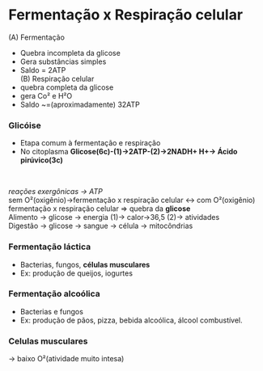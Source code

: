 # Fermentação x Respiração celular
  (A) Fermentação
- Quebra incompleta da glicose
- Gera substâncias simples
- Saldo = 2ATP <br>
(B) Respiração celular
- quebra completa da glicose
- gera Co² e H²O
- Saldo ~=(aproximadamente) 32ATP

### Glicóise
- Etapa comum à fermentação e respiração
- No citoplasma
**Glicose(6c)-(1)->2ATP-(2)->2NADH+ H+-> Ácido pirúvico(3c)**
<br>


*reações exergônicas -> ATP* <br>
sem O²(oxigênio)->fermentação x respiração celular <-> com O²(oxigênio) <br>
fermentação x respiração celular => quebra da **glicose** <br>
Alimento -> glicose -> energia (1)-> calor->36,5 (2)-> atividades <br>
Digestão -> glicose -> sangue -> célula -> mitocôndrias

### Fermentação láctica
- Bacterias, fungos, **células musculares**
- Ex: produção de queijos, iogurtes
### Fermentação alcoólica
- Bacterias e fungos
- Ex: produção de pãos, pizza, bebida alcoólica, álcool combustível.
### Celulas musculares
-> baixo O²(atividade muito intesa)



